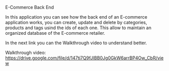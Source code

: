 E-Commerce Back End

In this application you can see how the back end of an E-commerce application works, you can create, update and delete by categories, products and tags usind the ids of each one. This allow to maintain an organized database of the E-commerce retailer.  

In the next link you can the Walkthrough video to understand better.  

Walkthrough video: https://drive.google.com/file/d/147ti7Q9fJIBB0Jg0GkW6arrBP4Ow_CbR/view
